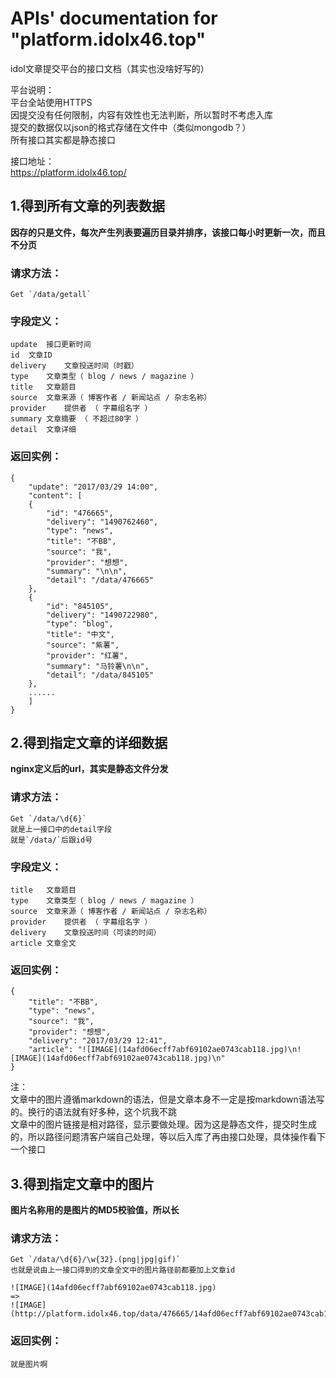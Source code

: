 # APIs' documentation for "platform.idolx46.top"  
idol文章提交平台的接口文档（其实也没啥好写的）  

平台说明：  
	平台全站使用HTTPS  
	因提交没有任何限制，内容有效性也无法判断，所以暂时不考虑入库  
	提交的数据仅以json的格式存储在文件中（类似mongodb？）  
	所有接口其实都是静态接口  

接口地址：  
	https://platform.idolx46.top/


##  1.得到所有文章的列表数据  
**因存的只是文件，每次产生列表要遍历目录并排序，该接口每小时更新一次，而且不分页**  
  
### 请求方法：  
	Get	`/data/getall`
  
### 字段定义：  
	update	接口更新时间  
	id	文章ID  
	delivery	文章投送时间（时戳）  
	type	文章类型（ blog / news / magazine ）  
	title	文章题目  
	source	文章来源（ 博客作者 / 新闻站点 / 杂志名称）  
	provider	提供者 （ 字幕组名字 ）  
	summary	文章摘要 （ 不超过80字 ）  
	detail	文章详细  
  
### 返回实例：  
```
{
	"update": "2017/03/29 14:00",	
	"content": [
	{
		"id": "476665",
		"delivery": "1490762460",
		"type": "news",
		"title": "不BB",
		"source": "我",
		"provider": "想想",
		"summary": "\n\n",
		"detail": "/data/476665"
	},
	{
		"id": "845105",
		"delivery": "1490722980",
		"type": "blog",
		"title": "中文",
		"source": "紫薯",
		"provider": "红薯",
		"summary": "马铃薯\n\n",
		"detail": "/data/845105"
    },
    ......
    ]
}
```

##  2.得到指定文章的详细数据  
**nginx定义后的url，其实是静态文件分发**   
  
### 请求方法：  
	Get	`/data/\d{6}`  
	就是上一接口中的detail字段  
	就是`/data/`后跟id号  
	
### 字段定义：  
	title	文章题目  
	type	文章类型（ blog / news / magazine ）  
	source	文章来源（ 博客作者 / 新闻站点 / 杂志名称）  
	provider	提供者 （ 字幕组名字 ）  
	delivery	文章投送时间（可读的时间）  
	article	文章全文  

### 返回实例：  
```
{
	"title": "不BB",
	"type": "news",
	"source": "我",
	"provider": "想想",
	"delivery": "2017/03/29 12:41",
	"article": "![IMAGE](14afd06ecff7abf69102ae0743cab118.jpg)\n![IMAGE](14afd06ecff7abf69102ae0743cab118.jpg)\n"
}
```

注：  
	文章中的图片遵循markdown的语法，但是文章本身不一定是按markdown语法写的。换行的语法就有好多种，这个坑我不跳  
	文章中的图片链接是相对路径，显示要做处理。因为这是静态文件，提交时生成的，所以路径问题清客户端自己处理，等以后入库了再由接口处理，具体操作看下一个接口  

##  3.得到指定文章中的图片  
**图片名称用的是图片的MD5校验值，所以长**  
  
### 请求方法：  
	Get	`/data/\d{6}/\w{32}.(png|jpg|gif)`  
	也就是说由上一接口得到的文章全文中的图片路径前都要加上文章id  

	![IMAGE](14afd06ecff7abf69102ae0743cab118.jpg)  
	=> 
	![IMAGE](http://platform.idolx46.top/data/476665/14afd06ecff7abf69102ae0743cab118.jpg) 
  
### 返回实例：  
	就是图片啊